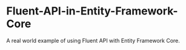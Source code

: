# Fluent-API-in-Entity-Framework-Core
A real world example of using Fluent API with Entity Framework Core.
